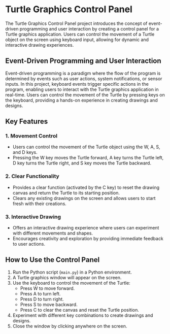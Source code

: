 # Turtle Graphics Control Panel

The Turtle Graphics Control Panel project introduces the concept of event-driven programming and user interaction by creating a control panel for a Turtle graphics application. Users can control the movement of a Turtle object on the screen using keyboard input, allowing for dynamic and interactive drawing experiences.

## Event-Driven Programming and User Interaction

Event-driven programming is a paradigm where the flow of the program is determined by events such as user actions, system notifications, or sensor inputs. In this project, keyboard events trigger specific actions in the program, enabling users to interact with the Turtle graphics application in real-time. Users can control the movement of the Turtle by pressing keys on the keyboard, providing a hands-on experience in creating drawings and designs.

## Key Features

### 1. Movement Control
- Users can control the movement of the Turtle object using the W, A, S, and D keys.
- Pressing the W key moves the Turtle forward, A key turns the Turtle left, D key turns the Turtle right, and S key moves the Turtle backward.

### 2. Clear Functionality
- Provides a clear function (activated by the C key) to reset the drawing canvas and return the Turtle to its starting position.
- Clears any existing drawings on the screen and allows users to start fresh with their creations.

### 3. Interactive Drawing
- Offers an interactive drawing experience where users can experiment with different movements and shapes.
- Encourages creativity and exploration by providing immediate feedback to user actions.

## How to Use the Control Panel

1. Run the Python script (`main.py`) in a Python environment.
2. A Turtle graphics window will appear on the screen.
3. Use the keyboard to control the movement of the Turtle:
   - Press W to move forward.
   - Press A to turn left.
   - Press D to turn right.
   - Press S to move backward.
   - Press C to clear the canvas and reset the Turtle position.
4. Experiment with different key combinations to create drawings and designs.
5. Close the window by clicking anywhere on the screen.